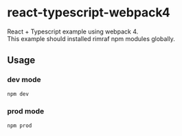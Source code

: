 # react-typescript-webpack4

React + Typescript example using webpack 4.<br/>
This example should installed rimraf npm modules globally.

## Usage

### dev mode
```bash
npm dev
```

### prod mode
```bash
npm prod
```
